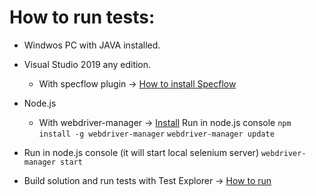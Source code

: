 # How to run tests:
- Windwos PC with JAVA installed.
- Visual Studio 2019 any edition.
	-  With specflow plugin -> [How to install Specflow](https://marketplace.visualstudio.com/items?itemName=TechTalkSpecFlowTeam.SpecFlowForVisualStudioSpecFlowForVisualStudio "How to install Specflow")
- Node.js
	- With webdriver-manager -> [Install](https://www.npmjs.com/package/webdriver-manager "Install")
		Run in node.js console
		`npm install -g webdriver-manager`
		`webdriver-manager update`
			
- Run in node.js console (it will start local selenium server) `webdriver-manager start`
			
- Build solution and run tests with Test Explorer -> [How to run](https://docs.microsoft.com/en-us/visualstudio/test/run-unit-tests-with-test-explorer?view=vs-2019 "How to run")
